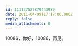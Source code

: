 ```yaml
---
id: 111137527879443989
date: 2011-04-09T17:17:00.000Z
reply: false
media_attachments: 0
---
```


10086，你好，10086，再见。 ​​​​

